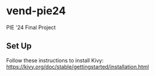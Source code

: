 # vend-pie24
PIE '24 Final Project

## Set Up
Follow these instructions to install Kivy: https://kivy.org/doc/stable/gettingstarted/installation.html